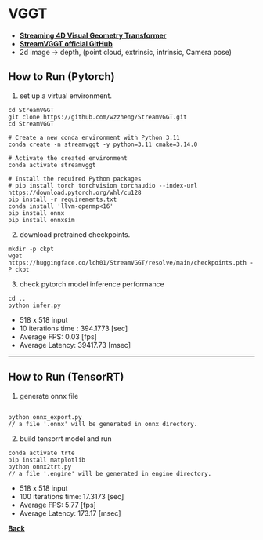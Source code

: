 # VGGT
- **[Streaming 4D Visual Geometry Transformer](https://arxiv.org/abs/2507.11539)**
- **[StreamVGGT official GitHub](https://github.com/wzzheng/StreamVGGT)**
- 2d image -> depth, (point cloud, extrinsic, intrinsic, Camera pose)

## How to Run (Pytorch)

1. set up a virtual environment.
```
cd StreamVGGT
git clone https://github.com/wzzheng/StreamVGGT.git
cd StreamVGGT

# Create a new conda environment with Python 3.11
conda create -n streamvggt -y python=3.11 cmake=3.14.0

# Activate the created environment
conda activate streamvggt

# Install the required Python packages
# pip install torch torchvision torchaudio --index-url https://download.pytorch.org/whl/cu128
pip install -r requirements.txt
conda install 'llvm-openmp<16'
pip install onnx
pip install onnxsim
```

2. download pretrained checkpoints.
```
mkdir -p ckpt
wget https://huggingface.co/lch01/StreamVGGT/resolve/main/checkpoints.pth -P ckpt
```

3. check pytorch model inference performance
```
cd ..
python infer.py
```
- 518 x 518 input
- 10 iterations time : 394.1773 [sec]
- Average FPS: 0.03 [fps]
- Average Latency: 39417.73 [msec]
--------------------------------------------------------------------

## How to Run (TensorRT)

1. generate onnx file

```

python onnx_export.py
// a file '.onnx' will be generated in onnx directory.
```

2. build tensorrt model and run

```
conda activate trte
pip install matplotlib
python onnx2trt.py
// a file '.engine' will be generated in engine directory.
```
- 518 x 518 input
- 100 iterations time: 17.3173 [sec]
- Average FPS: 5.77 [fps]
- Average Latency: 173.17 [msec]

**[Back](../README.md)** 
